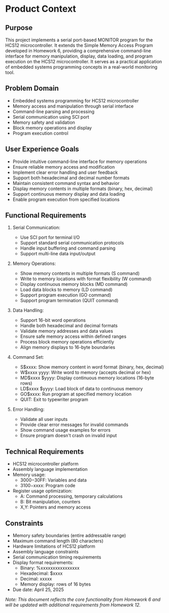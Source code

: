 # Product Context

## Purpose
This project implements a serial port-based MONITOR program for the HCS12 microcontroller. It extends the Simple Memory Access Program developed in Homework 6, providing a comprehensive command-line interface for memory manipulation, display, data loading, and program execution on the HCS12 microcontroller. It serves as a practical application of embedded systems programming concepts in a real-world monitoring tool.

## Problem Domain
- Embedded systems programming for HCS12 microcontroller
- Memory access and manipulation through serial interface
- Command-line parsing and processing
- Serial communication using SCI port
- Memory safety and validation
- Block memory operations and display
- Program execution control

## User Experience Goals
- Provide intuitive command-line interface for memory operations
- Ensure reliable memory access and modification
- Implement clear error handling and user feedback
- Support both hexadecimal and decimal number formats
- Maintain consistent command syntax and behavior
- Display memory contents in multiple formats (binary, hex, decimal)
- Support continuous memory display and data loading
- Enable program execution from specified locations

## Functional Requirements
1. Serial Communication:
   - Use SCI port for terminal I/O
   - Support standard serial communication protocols
   - Handle input buffering and command parsing
   - Support multi-line data input/output

2. Memory Operations:
   - Show memory contents in multiple formats (S command)
   - Write to memory locations with format flexibility (W command) 
   - Display continuous memory blocks (MD command)
   - Load data blocks to memory (LD command)
   - Support program execution (GO command)
   - Support program termination (QUIT command)

3. Data Handling:
   - Support 16-bit word operations
   - Handle both hexadecimal and decimal formats
   - Validate memory addresses and data values
   - Ensure safe memory access within defined ranges
   - Process block memory operations efficiently
   - Align memory displays to 16-byte boundaries

4. Command Set:
   - S$xxxx: Show memory content in word format (binary, hex, decimal)
   - W$xxxx yyyy: Write word to memory (accepts decimal or hex)
   - MD$xxxx $yyyy: Display continuous memory locations (16-byte rows)
   - LD$xxxx $yyyy: Load block of data to continuous memory
   - GO$xxxx: Run program at specified memory location
   - QUIT: Exit to typewriter program

5. Error Handling:
   - Validate all user inputs
   - Provide clear error messages for invalid commands
   - Show command usage examples for errors
   - Ensure program doesn't crash on invalid input

## Technical Requirements
- HCS12 microcontroller platform
- Assembly language implementation
- Memory usage:
  - $3000-$30FF: Variables and data
  - $3100-$xxxx: Program code
- Register usage optimization:
  - A: Command processing, temporary calculations
  - B: Bit manipulation, counters
  - X,Y: Pointers and memory access

## Constraints
- Memory safety boundaries (entire addressable range)
- Maximum command length (80 characters)
- Hardware limitations of HCS12 platform
- Assembly language constraints
- Serial communication timing requirements
- Display format requirements:
  - Binary: %xxxxxxxxxxxxxxxx
  - Hexadecimal: $xxxx
  - Decimal: xxxxx
  - Memory display: rows of 16 bytes
- Due date: April 25, 2025

*Note: This document reflects the core functionality from Homework 6 and will be updated with additional requirements from Homework 12.* 